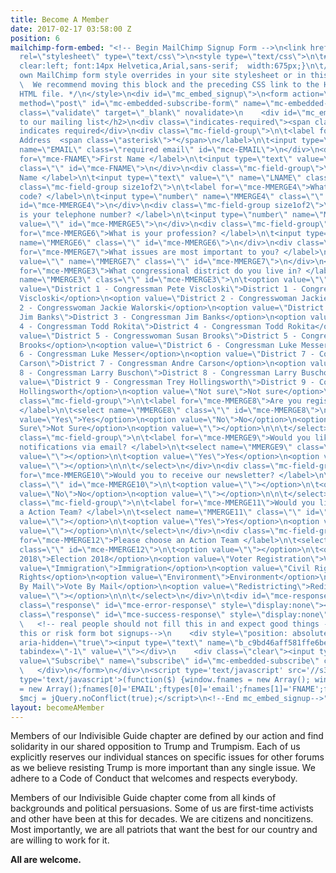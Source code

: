 ```yaml
---
title: Become A Member
date: 2017-02-17 03:58:00 Z
position: 6
mailchimp-form-embed: "<!-- Begin MailChimp Signup Form -->\n<link href=\"//cdn-images.mailchimp.com/embedcode/classic-10_7.css\"
  rel=\"stylesheet\" type=\"text/css\">\n<style type=\"text/css\">\n\t#mc_embed_signup{background:#fff;
  clear:left; font:14px Helvetica,Arial,sans-serif;  width:675px;}\n\t/* Add your
  own MailChimp form style overrides in your site stylesheet or in this style block.\n\t
  \  We recommend moving this block and the preceding CSS link to the HEAD of your
  HTML file. */\n</style>\n<div id=\"mc_embed_signup\">\n<form action=\"//indivisiblehoosiers.us16.list-manage.com/subscribe/post?u=c9bd46aff581ffe6bebe6207c&amp;id=172b44d373\"
  method=\"post\" id=\"mc-embedded-subscribe-form\" name=\"mc-embedded-subscribe-form\"
  class=\"validate\" target=\"_blank\" novalidate>\n    <div id=\"mc_embed_signup_scroll\">\n\t<h2>Subscribe
  to our mailing list</h2>\n<div class=\"indicates-required\"><span class=\"asterisk\">*</span>
  indicates required</div>\n<div class=\"mc-field-group\">\n\t<label for=\"mce-EMAIL\">Email
  Address  <span class=\"asterisk\">*</span>\n</label>\n\t<input type=\"email\" value=\"\"
  name=\"EMAIL\" class=\"required email\" id=\"mce-EMAIL\">\n</div>\n<div class=\"mc-field-group\">\n\t<label
  for=\"mce-FNAME\">First Name </label>\n\t<input type=\"text\" value=\"\" name=\"FNAME\"
  class=\"\" id=\"mce-FNAME\">\n</div>\n<div class=\"mc-field-group\">\n\t<label for=\"mce-LNAME\">Last
  Name </label>\n\t<input type=\"text\" value=\"\" name=\"LNAME\" class=\"\" id=\"mce-LNAME\">\n</div>\n<div
  class=\"mc-field-group size1of2\">\n\t<label for=\"mce-MMERGE4\">What is your zip
  code? </label>\n\t<input type=\"number\" name=\"MMERGE4\" class=\"\" value=\"\"
  id=\"mce-MMERGE4\">\n</div>\n<div class=\"mc-field-group size1of2\">\n\t<label for=\"mce-MMERGE5\">What
  is your telephone number? </label>\n\t<input type=\"number\" name=\"MMERGE5\" class=\"\"
  value=\"\" id=\"mce-MMERGE5\">\n</div>\n<div class=\"mc-field-group\">\n\t<label
  for=\"mce-MMERGE6\">What is your profession? </label>\n\t<input type=\"text\" value=\"\"
  name=\"MMERGE6\" class=\"\" id=\"mce-MMERGE6\">\n</div>\n<div class=\"mc-field-group\">\n\t<label
  for=\"mce-MMERGE7\">What issues are most important to you? </label>\n\t<input type=\"text\"
  value=\"\" name=\"MMERGE7\" class=\"\" id=\"mce-MMERGE7\">\n</div>\n<div class=\"mc-field-group\">\n\t<label
  for=\"mce-MMERGE3\">What congressional district do you live in? </label>\n\t<select
  name=\"MMERGE3\" class=\"\" id=\"mce-MMERGE3\">\n\t<option value=\"\"></option>\n\t<option
  value=\"District 1 - Congressman Pete Viscloski\">District 1 - Congressman Pete
  Viscloski</option>\n<option value=\"District 2 - Congresswoman Jackie Walorski\">District
  2 - Congresswoman Jackie Walorski</option>\n<option value=\"District 3 - Congressman
  Jim Banks\">District 3 - Congressman Jim Banks</option>\n<option value=\"District
  4 - Congressman Todd Rokita\">District 4 - Congressman Todd Rokita</option>\n<option
  value=\"District 5 - Congresswoman Susan Brooks\">District 5 - Congresswoman Susan
  Brooks</option>\n<option value=\"District 6 - Congressman Luke Messer\">District
  6 - Congressman Luke Messer</option>\n<option value=\"District 7 - Congressman Andre
  Carson\">District 7 - Congressman Andre Carson</option>\n<option value=\"District
  8 - Congressman Larry Buschon\">District 8 - Congressman Larry Buschon</option>\n<option
  value=\"District 9 - Congressman Trey Hollingsworth\">District 9 - Congressman Trey
  Hollingsworth</option>\n<option value=\"Not sure\">Not sure</option>\n<option value=\"\"></option>\n\n\t</select>\n</div>\n<div
  class=\"mc-field-group\">\n\t<label for=\"mce-MMERGE8\">Are you registered to vote?
  </label>\n\t<select name=\"MMERGE8\" class=\"\" id=\"mce-MMERGE8\">\n\t<option value=\"\"></option>\n\t<option
  value=\"Yes\">Yes</option>\n<option value=\"No\">No</option>\n<option value=\"Not
  Sure\">Not Sure</option>\n<option value=\"\"></option>\n\n\t</select>\n</div>\n<div
  class=\"mc-field-group\">\n\t<label for=\"mce-MMERGE9\">Would you like to receive
  notifications via email? </label>\n\t<select name=\"MMERGE9\" class=\"\" id=\"mce-MMERGE9\">\n\t<option
  value=\"\"></option>\n\t<option value=\"Yes\">Yes</option>\n<option value=\"No\">No</option>\n<option
  value=\"\"></option>\n\n\t</select>\n</div>\n<div class=\"mc-field-group\">\n\t<label
  for=\"mce-MMERGE10\">Would you to receive our newsletter? </label>\n\t<select name=\"MMERGE10\"
  class=\"\" id=\"mce-MMERGE10\">\n\t<option value=\"\"></option>\n\t<option value=\"Yes\">Yes</option>\n<option
  value=\"No\">No</option>\n<option value=\"\"></option>\n\n\t</select>\n</div>\n<div
  class=\"mc-field-group\">\n\t<label for=\"mce-MMERGE11\">Would you like to join
  a Action Team? </label>\n\t<select name=\"MMERGE11\" class=\"\" id=\"mce-MMERGE11\">\n\t<option
  value=\"\"></option>\n\t<option value=\"Yes\">Yes</option>\n<option value=\"No\">No</option>\n<option
  value=\"\"></option>\n\n\t</select>\n</div>\n<div class=\"mc-field-group\">\n\t<label
  for=\"mce-MMERGE12\">Please choose an Action Team </label>\n\t<select name=\"MMERGE12\"
  class=\"\" id=\"mce-MMERGE12\">\n\t<option value=\"\"></option>\n\t<option value=\"Election
  2018\">Election 2018</option>\n<option value=\"Voter Registration\">Voter Registration</option>\n<option
  value=\"Immigration\">Immigration</option>\n<option value=\"Civil Rights\">Civil
  Rights</option>\n<option value=\"Environment\">Environment</option>\n<option value=\"Vote
  By Mail\">Vote By Mail</option>\n<option value=\"Redistricting\">Redistricting</option>\n<option
  value=\"\"></option>\n\n\t</select>\n</div>\n\t<div id=\"mce-responses\" class=\"clear\">\n\t\t<div
  class=\"response\" id=\"mce-error-response\" style=\"display:none\"></div>\n\t\t<div
  class=\"response\" id=\"mce-success-response\" style=\"display:none\"></div>\n\t</div>
  \   <!-- real people should not fill this in and expect good things - do not remove
  this or risk form bot signups-->\n    <div style=\"position: absolute; left: -5000px;\"
  aria-hidden=\"true\"><input type=\"text\" name=\"b_c9bd46aff581ffe6bebe6207c_172b44d373\"
  tabindex=\"-1\" value=\"\"></div>\n    <div class=\"clear\"><input type=\"submit\"
  value=\"Subscribe\" name=\"subscribe\" id=\"mc-embedded-subscribe\" class=\"button\"></div>\n
  \   </div>\n</form>\n</div>\n<script type='text/javascript' src='//s3.amazonaws.com/downloads.mailchimp.com/js/mc-validate.js'></script><script
  type='text/javascript'>(function($) {window.fnames = new Array(); window.ftypes
  = new Array();fnames[0]='EMAIL';ftypes[0]='email';fnames[1]='FNAME';ftypes[1]='text';fnames[2]='LNAME';ftypes[2]='text';fnames[4]='MMERGE4';ftypes[4]='number';fnames[5]='MMERGE5';ftypes[5]='number';fnames[6]='MMERGE6';ftypes[6]='text';fnames[7]='MMERGE7';ftypes[7]='text';fnames[3]='MMERGE3';ftypes[3]='dropdown';fnames[8]='MMERGE8';ftypes[8]='dropdown';fnames[9]='MMERGE9';ftypes[9]='dropdown';fnames[10]='MMERGE10';ftypes[10]='dropdown';fnames[11]='MMERGE11';ftypes[11]='dropdown';fnames[12]='MMERGE12';ftypes[12]='dropdown';}(jQuery));var
  $mcj = jQuery.noConflict(true);</script>\n<!--End mc_embed_signup-->"
layout: becomeAMember
---
```


Members of our Indivisible Guide chapter are defined by our action and find solidarity in our shared opposition to Trump and Trumpism. Each of us explicitly reserves our individual stances on specific issues for other forums as we believe resisting Trump is more important than any single issue. We adhere to a Code of Conduct that welcomes and respects everybody.

Members of our Indivisible Guide chapter come from all kinds of backgrounds and political persuasions. Some of us are first-time activists and other have been at this for decades. We are citizens and noncitizens. Most importantly, we are all patriots that want the best for our country and are willing to work for it.

**All are welcome.**
